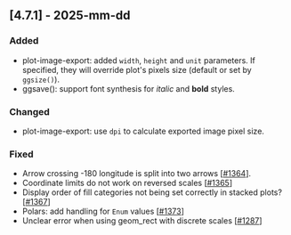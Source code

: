 ## [4.7.1] - 2025-mm-dd

### Added

- plot-image-export: added `width`, `height` and `unit` parameters. If specified, they will override plot's pixels size (default or set by `ggsize()`).
- ggsave(): support font synthesis for *italic* and **bold** styles.

### Changed

- plot-image-export: use `dpi` to calculate exported image pixel size.


### Fixed
- Arrow crossing -180 longitude is split into two arrows [[#1364](https://github.com/JetBrains/lets-plot/issues/1364)].
- Coordinate limits do not work on reversed scales [[#1365](https://github.com/JetBrains/lets-plot/issues/1365)]
- Display order of fill categories not being set correctly in stacked plots? [[#1367](https://github.com/JetBrains/lets-plot/issues/1367)]
- Polars: add handling for `Enum` values [[#1373](https://github.com/JetBrains/lets-plot/issues/1373)]
- Unclear error when using geom_rect with discrete scales [[#1287](https://github.com/JetBrains/lets-plot/issues/1287)]
